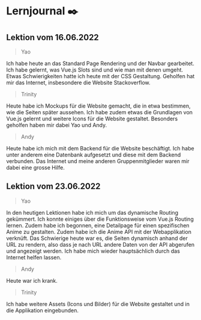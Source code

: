 # Lernjournal ✒️

## Lektion vom 16.06.2022
> Yao

Ich habe heute an das Standard Page Rendering und der Navbar gearbeitet. Ich habe gelernt, was Vue.js Slots sind und wie man mit denen umgeht. Etwas Schwierigkeiten hatte ich heute mit der CSS Gestaltung. Geholfen hat mir das Internet, insbesondere die Website Stackoverflow.

> Trinity

Heute habe ich Mockups für die Website gemacht, die in etwa bestimmen, wie die Seiten später aussehen. Ich habe zudem etwas die Grundlagen von Vue.js gelernt und weitere Icons für die Website gestaltet. Besonders geholfen haben mir dabei Yao und Andy.

> Andy

Heute habe ich mich mit dem Backend für die Website beschäftigt. Ich habe unter anderem eine Datenbank aufgesetzt und diese mit dem Backend verbunden. Das Internet und meine anderen Gruppenmitglieder waren mir dabei eine grosse Hilfe.


## Lektion vom 23.06.2022
> Yao

In den heutigen Lektionen habe ich mich um das dynamische Routing gekümmert. Ich konnte einiges über die Funktionsweise vom Vue.js Routing lernen. Zudem habe ich begonnen, eine Detailpage für einen spezifischen Anime zu gestalten. Zudem habe ich die Anime API mit der Webapplikation verknüft. Das Schwierige heute war es, die Seiten dynamisch anhand der URL zu rendern, also dass je nach URL andere Daten von der API abgerufen und angezeigt werden. Ich habe mich wieder hauptsächlich durch das Internet helfen lassen.

> Andy

Heute war ich krank.

> Trinity

Ich habe weitere Assets (Icons und Bilder) für die Website gestaltet und in die Applikation eingebunden. 

